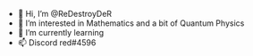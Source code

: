 - 👋 Hi, I’m @ReDestroyDeR
- 👀 I’m interested in Mathematics and a bit of Quantum Physics
- 🌱 I’m currently learning 
- 📫 Discord red#4596
